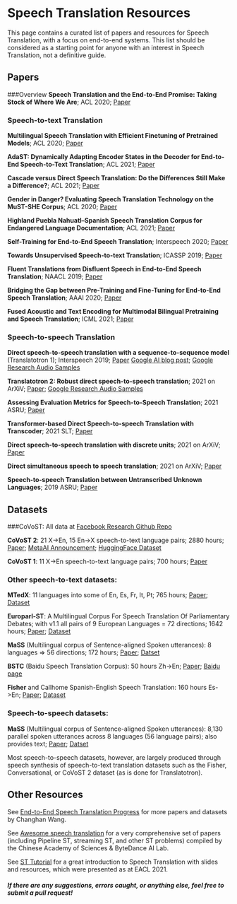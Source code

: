# Speech Translation Resources
This page contains a curated list of papers and resources for Speech Translation, with a focus on end-to-end systems. This list should be considered as a starting point for anyone with an interest in Speech Translation, not a definitive guide.

## Papers
###Overview
**Speech Translation and the End-to-End Promise: Taking Stock of Where We Are**; ACL 2020; [Paper](https://arxiv.org/pdf/2004.06358.pdf)

### Speech-to-text Translation
**Multilingual Speech Translation with Efficient Finetuning of Pretrained Models**; ACL 2020; [Paper](https://arxiv.org/abs/2010.12829)

**AdaST: Dynamically Adapting Encoder States in the Decoder for End-to-End Speech-to-Text Translation**; ACL 2021; [Paper](https://aclanthology.org/2021.findings-acl.224.pdf)

**Cascade versus Direct Speech Translation: Do the Differences Still Make a Difference?**; ACL 2021; [Paper](https://arxiv.org/pdf/2106.01045.pdf)

**Gender in Danger? Evaluating Speech Translation Technology on the MuST-SHE Corpus**; ACL 2020; [Paper](https://aclanthology.org/2020.acl-main.619/)

**Highland Puebla Nahuatl–Spanish Speech Translation Corpus for Endangered Language Documentation**; ACL 2021; [Paper](https://aclanthology.org/2021.americasnlp-1.7.pdf)

**Self-Training for End-to-End Speech Translation**; Interspeech 2020; [Paper](https://arxiv.org/abs/2006.02490)

**Towards Unsupervised Speech-to-text Translation**; ICASSP 2019; [Paper](https://arxiv.org/pdf/1811.01307.pdf)

**Fluent Translations from Disfluent Speech in End-to-End Speech Translation**; NAACL 2019; [Paper](https://arxiv.org/pdf/1906.00556.pdf)

**Bridging the Gap between Pre-Training and Fine-Tuning for End-to-End Speech Translation**; AAAI 2020; [Paper](https://arxiv.org/pdf/1909.07575.pdf)

**Fused Acoustic and Text Encoding for Multimodal Bilingual Pretraining and Speech Translation**; ICML 2021; [Paper](https://arxiv.org/abs/2102.05766)



### Speech-to-speech Translation
**Direct speech-to-speech translation with a sequence-to-sequence model** (Translatotron 1); Interspeech 2019; [Paper](https://arxiv.org/abs/1904.06037) [Google AI blog post](https://ai.googleblog.com/2019/05/introducing-translatotron-end-to-end.html); [Google Research Audio Samples](https://google-research.github.io/lingvo-lab/translatotron/)

**Translatotron 2: Robust direct speech-to-speech translation**; 2021 on ArXiV; [Paper](https://arxiv.org/abs/2107.08661); [Google Research Audio Samples](https://google-research.github.io/lingvo-lab/translatotron2/)

**Assessing Evaluation Metrics for Speech-to-Speech Translation**; 2021 ASRU; [Paper](https://arxiv.org/abs/2110.13877)

**Transformer-based Direct Speech-to-speech Translation with Transcoder**; 2021 SLT; [Paper](https://ahcweb01.naist.jp/papers/conference/2021/202101_SLT_takatomo-k/202101_SLT_takatomo-k.paper.pdf)

**Direct speech-to-speech translation with discrete units**; 2021 on ArXiV; [Paper](https://arxiv.org/abs/2107.05604)

**Direct simultaneous speech to speech translation**; 2021 on ArXiV; [Paper](https://arxiv.org/abs/2106.06636)

**Speech-to-speech Translation between Untranscribed Unknown Languages**; 2019 ASRU; [Paper](https://arxiv.org/pdf/1910.00795.pdf)




## Datasets
###CoVoST:
All data at [Facebook Research Github Repo](https://github.com/facebookresearch/covost)

**CoVoST 2**: 21 X->En, 15 En->X speech-to-text language pairs; 2880 hours; [Paper](https://arxiv.org/abs/2007.10310); [MetaAI Announcement](https://ai.facebook.com/blog/covost-v2-expanding-the-largest-most-diverse-multilingual-speech-to-text-translation-data-set/); [HuggingFace Dataset](https://huggingface.co/datasets/covost2)

**CoVoST 1**: 11 X->En speech-to-text language pairs; 700 hours; [Paper](https://arxiv.org/abs/2002.01320)

### Other speech-to-text datasets:
**MTedX**: 11 languages into some of En, Es, Fr, It, Pt; 765 hours; [Paper](https://arxiv.org/pdf/2102.01757.pdf); [Dataset](https://www.openslr.org/100)

**Europarl-ST**: A Multilingual Corpus For Speech Translation Of Parliamentary Debates; with v1.1 all pairs of 9 European Languages = 72 directions; 1642 hours; [Paper](https://arxiv.org/abs/1911.03167); [Dataset](https://www.mllp.upv.es/europarl-st/)

**MaSS** (Multilingual corpus of Sentence-aligned Spoken utterances): 8 languages => 56 directions; 172 hours; [Paper](https://arxiv.org/pdf/1907.12895.pdf); [Datset](https://github.com/getalp/mass-dataset)

**BSTC** (Baidu Speech Translation Corpus): 50 hours Zh->En; [Paper](https://arxiv.org/abs/2104.03575); [Baidu page](https://ai.baidu.com/broad/introduction?dataset=bstc)

**Fisher** and Callhome Spanish-English Speech Translation: 160 hours Es->En; [Paper](https://www.cs.jhu.edu/~post/papers/post2013improved.pdf); [Dataset](https://catalog.ldc.upenn.edu/LDC2014T23)

### Speech-to-speech datasets:
**MaSS** (Multilingual corpus of Sentence-aligned Spoken utterances): 8,130 parallel spoken utterances across 8 languages (56 language pairs); also provides text; [Paper](https://arxiv.org/pdf/1907.12895.pdf); [Datset](https://github.com/getalp/mass-dataset)

Most speech-to-speech datasets, however, are largely produced through speech synthesis of speech-to-text translation datasets such as the Fisher, Conversational, or CoVoST 2 dataset (as is done for Translatotron).


## Other Resources
See [End-to-End Speech Translation Progress](https://github.com/kahne/SpeechTransProgress) for more papers and datasets by Changhan Wang.

See [Awesome speech translation](https://github.com/dqqcasia/awesome-speech-translation#dataset) for a very comprehensive set of papers (including Pipeline ST, streaming ST, and other ST problems) compiled by the Chinese Academy of Sciences & ByteDance AI Lab.

See [ST Tutorial](https://st-tutorial.github.io/) for a great introduction to Speech Translation with slides and resources, which were presented as at EACL 2021.


##### If there are any suggestions, errors caught, or anything else, feel free to submit a pull request!


